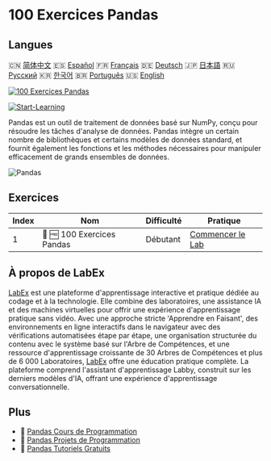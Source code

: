 # 100 Exercices Pandas

## Langues

🇨🇳 [简体中文](README_zh.md) 🇪🇸 [Español](README_es.md) 🇫🇷 [Français](README_fr.md) 🇩🇪 [Deutsch](README_de.md) 🇯🇵 [日本語](README_ja.md) 🇷🇺 [Русский](README_ru.md) 🇰🇷 [한국어](README_ko.md) 🇧🇷 [Português](README_pt.md) 🇺🇸 [English](README.md) 

[![100 Exercices Pandas](https://cover-creator.labex.io/100-pandas-exercises.png?lang=fr)](https://labex.io/fr/courses/100-pandas-exercises)

[![Start-Learning](https://img.shields.io/badge/Start-Learning-whitesmoke?style=for-the-badge)](https://labex.io/fr/courses/100-pandas-exercises)

Pandas est un outil de traitement de données basé sur NumPy, conçu pour résoudre les tâches d'analyse de données. Pandas intègre un certain nombre de bibliothèques et certains modèles de données standard, et fournit également les fonctions et les méthodes nécessaires pour manipuler efficacement de grands ensembles de données.

![Pandas](https://img.shields.io/badge/Pandas-whitesmoke?style=for-the-badge&logo=pandas)


## Exercices

|   Index | Nom                        | Difficulté   | Pratique                                                                                                                       |
|---------|----------------------------|--------------|--------------------------------------------------------------------------------------------------------------------------------|
|       1 | 🧩 🆓 100 Exercices Pandas | Débutant     | <a target='_blank' href='https://labex.io/fr/labs/100-pandas-exercises-20747?course=100-pandas-exercises'>Commencer le Lab</a> |

## À propos de LabEx

[LabEx](https://labex.io) est une plateforme d'apprentissage interactive et pratique dédiée au codage et à la technologie. Elle combine des laboratoires, une assistance IA et des machines virtuelles pour offrir une expérience d'apprentissage pratique sans vidéo. Avec une approche stricte 'Apprendre en Faisant', des environnements en ligne interactifs dans le navigateur avec des vérifications automatisées étape par étape, une organisation structurée du contenu avec le système basé sur l'Arbre de Compétences, et une ressource d'apprentissage croissante de 30 Arbres de Compétences et plus de 6 000 Laboratoires, [LabEx](https://labex.io) offre une éducation pratique complète. La plateforme comprend l'assistant d'apprentissage Labby, construit sur les derniers modèles d'IA, offrant une expérience d'apprentissage conversationnelle.

## Plus

- 🔗 [Pandas Cours de Programmation](https://github.com/labex-labs/awesome-programming-courses)
- 🔗 [Pandas Projets de Programmation](https://github.com/labex-labs/awesome-programming-projects)
- 🔗 [Pandas Tutoriels Gratuits](https://github.com/labex-labs/pandas-free-tutorials)

